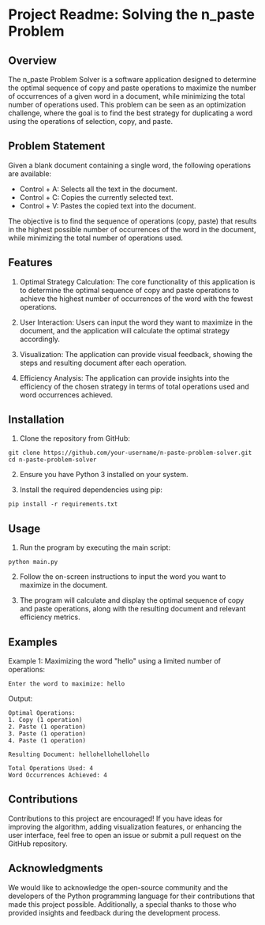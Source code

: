 # Project Readme: Solving the n_paste Problem

## Overview

The n_paste Problem Solver is a software application designed to determine the optimal sequence of copy and paste operations to maximize the number of occurrences of a given word in a document, while minimizing the total number of operations used. This problem can be seen as an optimization challenge, where the goal is to find the best strategy for duplicating a word using the operations of selection, copy, and paste.

## Problem Statement

Given a blank document containing a single word, the following operations are available:
- Control + A: Selects all the text in the document.
- Control + C: Copies the currently selected text.
- Control + V: Pastes the copied text into the document.

The objective is to find the sequence of operations (copy, paste) that results in the highest possible number of occurrences of the word in the document, while minimizing the total number of operations used.

## Features

1. Optimal Strategy Calculation: The core functionality of this application is to determine the optimal sequence of copy and paste operations to achieve the highest number of occurrences of the word with the fewest operations.

2. User Interaction: Users can input the word they want to maximize in the document, and the application will calculate the optimal strategy accordingly.

3. Visualization: The application can provide visual feedback, showing the steps and resulting document after each operation.

4. Efficiency Analysis: The application can provide insights into the efficiency of the chosen strategy in terms of total operations used and word occurrences achieved.

## Installation

1. Clone the repository from GitHub:

```
git clone https://github.com/your-username/n-paste-problem-solver.git
cd n-paste-problem-solver
```

2. Ensure you have Python 3 installed on your system.

3. Install the required dependencies using pip:

```
pip install -r requirements.txt
```

## Usage

1. Run the program by executing the main script:

```
python main.py
```

2. Follow the on-screen instructions to input the word you want to maximize in the document.

3. The program will calculate and display the optimal sequence of copy and paste operations, along with the resulting document and relevant efficiency metrics.

## Examples

Example 1: Maximizing the word "hello" using a limited number of operations:

```
Enter the word to maximize: hello
```

Output:

```
Optimal Operations:
1. Copy (1 operation)
2. Paste (1 operation)
3. Paste (1 operation)
4. Paste (1 operation)

Resulting Document: hellohellohellohello

Total Operations Used: 4
Word Occurrences Achieved: 4
```

## Contributions

Contributions to this project are encouraged! If you have ideas for improving the algorithm, adding visualization features, or enhancing the user interface, feel free to open an issue or submit a pull request on the GitHub repository.


## Acknowledgments

We would like to acknowledge the open-source community and the developers of the Python programming language for their contributions that made this project possible. Additionally, a special thanks to those who provided insights and feedback during the development process.
